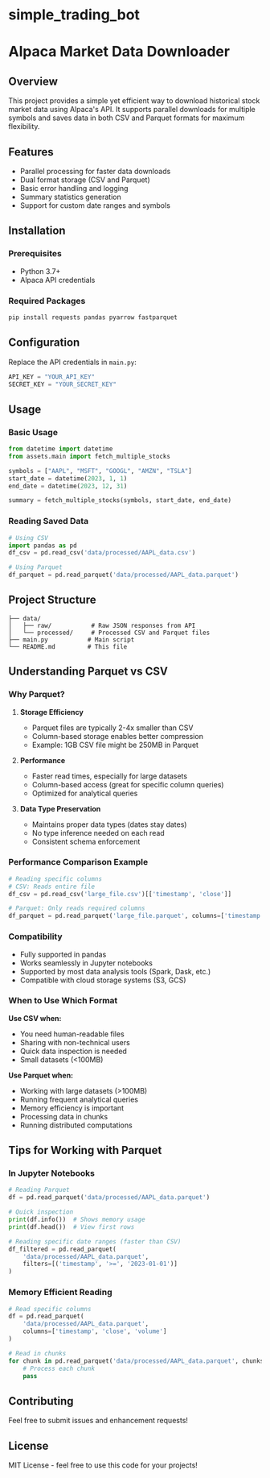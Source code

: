 # simple_trading_bot
# Alpaca Market Data Downloader

## Overview
This project provides a simple yet efficient way to download historical stock market data using Alpaca's API. It supports parallel downloads for multiple symbols and saves data in both CSV and Parquet formats for maximum flexibility.

## Features
- Parallel processing for faster data downloads
- Dual format storage (CSV and Parquet)
- Basic error handling and logging
- Summary statistics generation
- Support for custom date ranges and symbols

## Installation

### Prerequisites
- Python 3.7+
- Alpaca API credentials

### Required Packages
```bash
pip install requests pandas pyarrow fastparquet
```

## Configuration
Replace the API credentials in `main.py`:
```python
API_KEY = "YOUR_API_KEY"
SECRET_KEY = "YOUR_SECRET_KEY"
```

## Usage

### Basic Usage

```python
from datetime import datetime
from assets.main import fetch_multiple_stocks

symbols = ["AAPL", "MSFT", "GOOGL", "AMZN", "TSLA"]
start_date = datetime(2023, 1, 1)
end_date = datetime(2023, 12, 31)

summary = fetch_multiple_stocks(symbols, start_date, end_date)
```

### Reading Saved Data

```python
# Using CSV
import pandas as pd
df_csv = pd.read_csv('data/processed/AAPL_data.csv')

# Using Parquet
df_parquet = pd.read_parquet('data/processed/AAPL_data.parquet')
```

## Project Structure
```
├── data/
│   ├── raw/           # Raw JSON responses from API
│   └── processed/     # Processed CSV and Parquet files
├── main.py           # Main script
└── README.md         # This file
```

## Understanding Parquet vs CSV

### Why Parquet?

1. **Storage Efficiency**
   - Parquet files are typically 2-4x smaller than CSV
   - Column-based storage enables better compression
   - Example: 1GB CSV file might be 250MB in Parquet

2. **Performance**
   - Faster read times, especially for large datasets
   - Column-based access (great for specific column queries)
   - Optimized for analytical queries

3. **Data Type Preservation**
   - Maintains proper data types (dates stay dates)
   - No type inference needed on each read
   - Consistent schema enforcement

### Performance Comparison Example
```python
# Reading specific columns
# CSV: Reads entire file
df_csv = pd.read_csv('large_file.csv')[['timestamp', 'close']]

# Parquet: Only reads required columns
df_parquet = pd.read_parquet('large_file.parquet', columns=['timestamp', 'close'])
```

### Compatibility
- Fully supported in pandas
- Works seamlessly in Jupyter notebooks
- Supported by most data analysis tools (Spark, Dask, etc.)
- Compatible with cloud storage systems (S3, GCS)

### When to Use Which Format

**Use CSV when:**
- You need human-readable files
- Sharing with non-technical users
- Quick data inspection is needed
- Small datasets (<100MB)

**Use Parquet when:**
- Working with large datasets (>100MB)
- Running frequent analytical queries
- Memory efficiency is important
- Processing data in chunks
- Running distributed computations

## Tips for Working with Parquet

### In Jupyter Notebooks
```python
# Reading Parquet
df = pd.read_parquet('data/processed/AAPL_data.parquet')

# Quick inspection
print(df.info())  # Shows memory usage
print(df.head())  # View first rows

# Reading specific date ranges (faster than CSV)
df_filtered = pd.read_parquet(
    'data/processed/AAPL_data.parquet',
    filters=[('timestamp', '>=', '2023-01-01')]
)
```

### Memory Efficient Reading
```python
# Read specific columns
df = pd.read_parquet(
    'data/processed/AAPL_data.parquet',
    columns=['timestamp', 'close', 'volume']
)

# Read in chunks
for chunk in pd.read_parquet('data/processed/AAPL_data.parquet', chunksize=10000):
    # Process each chunk
    pass
```

## Contributing
Feel free to submit issues and enhancement requests!

## License
MIT License - feel free to use this code for your projects!